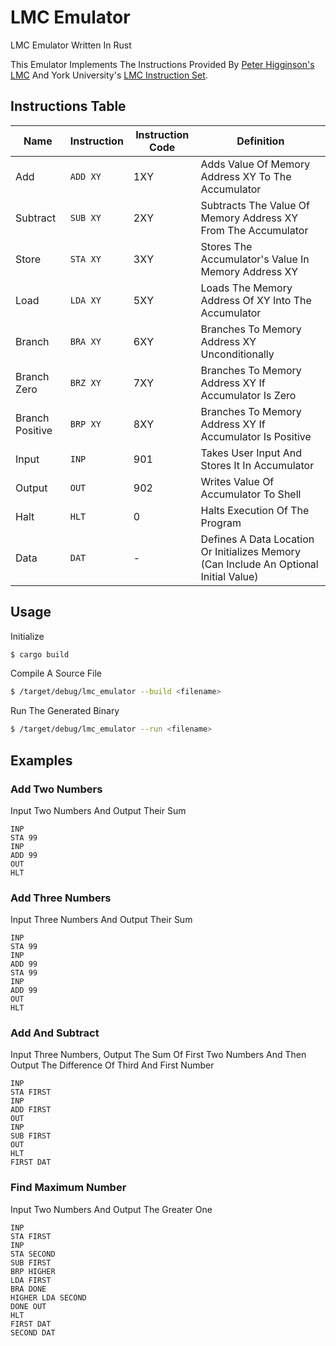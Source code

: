 # LMC Emulator

LMC Emulator Written In Rust

This Emulator Implements The Instructions Provided By [Peter Higginson's LMC](https://peterhigginson.co.uk/LMC) And York University's [LMC Instruction Set](https://www.yorku.ca/sychen/research/LMC/LMCInstructionSummary.html).

## Instructions Table

| Name            | Instruction | Instruction Code | Definition                                                                            |
| --------------- | ----------- | ---------------- | ------------------------------------------------------------------------------------- |
| Add             | `ADD XY`    | 1XY              | Adds Value Of Memory Address XY To The Accumulator                                    |
| Subtract        | `SUB XY`    | 2XY              | Subtracts The Value Of Memory Address XY From The Accumulator                         |
| Store           | `STA XY`    | 3XY              | Stores The Accumulator's Value In Memory Address XY                                   |
| Load            | `LDA XY`    | 5XY              | Loads The Memory Address Of XY Into The Accumulator                                   |
| Branch          | `BRA XY`    | 6XY              | Branches To Memory Address XY Unconditionally                                         |
| Branch Zero     | `BRZ XY`    | 7XY              | Branches To Memory Address XY If Accumulator Is Zero                                  |
| Branch Positive | `BRP XY`    | 8XY              | Branches To Memory Address XY If Accumulator Is Positive                              |
| Input           | `INP`       | 901              | Takes User Input And Stores It In Accumulator                                         |
| Output          | `OUT`       | 902              | Writes Value Of Accumulator To Shell                                                  |
| Halt            | `HLT`       | 0                | Halts Execution Of The Program                                                        |
| Data            | `DAT`       | -                | Defines A Data Location Or Initializes Memory (Can Include An Optional Initial Value) |

## Usage

Initialize

```bash
$ cargo build
```

Compile A Source File

```bash
$ /target/debug/lmc_emulator --build <filename>
```

Run The Generated Binary

```bash
$ /target/debug/lmc_emulator --run <filename>
```

## Examples

### Add Two Numbers

Input Two Numbers And Output Their Sum

```
INP
STA 99
INP
ADD 99
OUT
HLT
```

### Add Three Numbers

Input Three Numbers And Output Their Sum

```
INP
STA 99
INP
ADD 99
STA 99
INP
ADD 99
OUT
HLT
```

### Add And Subtract

Input Three Numbers, Output The Sum Of First Two Numbers And Then Output The Difference Of Third And First Number

```
INP
STA FIRST
INP
ADD FIRST
OUT
INP
SUB FIRST
OUT
HLT
FIRST DAT
```

### Find Maximum Number

Input Two Numbers And Output The Greater One

```
INP
STA FIRST
INP
STA SECOND
SUB FIRST
BRP HIGHER
LDA FIRST
BRA DONE
HIGHER LDA SECOND
DONE OUT
HLT
FIRST DAT
SECOND DAT
```

